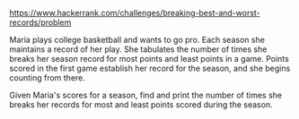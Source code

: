 https://www.hackerrank.com/challenges/breaking-best-and-worst-records/problem

Maria plays college basketball and wants to go pro. Each season she maintains a record of her play. She tabulates the number of times she breaks her season record for most points and least points in a game. Points scored in the first game establish her record for the season, and she begins counting from there.

Given Maria's scores for a season, find and print the number of times she breaks her records for most and least points scored during the season.